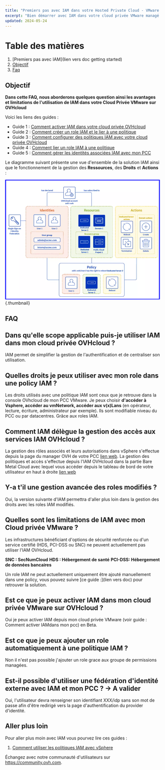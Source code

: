 ```yaml
---
title: "Premiers pas avec IAM dans votre Hosted Private Cloud - VMware On OVHcloud"
excerpt: "Bien démarrer avec IAM dans votre cloud privée VMware managé par OVH"
updated: 2024-05-24
---
```


# Table des matières 

1. [Premiers pas avec IAM](lien vers doc getting started)
1. [Objectif](#Objectif)
3. [Faq](#FAQ)

## Objectif
  
**Dans cette FAQ, nous aborderons quelques question ainsi les avantages et limitations de l'utilisation de IAM dans votre Cloud Privée VMware sur OVHcloud** 

Voici les liens des guides :

- Guide 1 : [Comment activer IAM dans votre cloud privée OVHcloud](/pages/hosted_private_cloud/hosted_private_cloud_powered_by_vmware/vmware_iam_enable#Objectif)
- Guide 2 : [Comment créer un role IAM et le lier à une politique](/pages/hosted_private_cloud/hosted_private_cloud_powered_by_vmware/vmware_iam_role)
- Guide 3 : [Comment configurer des politiques IAM avec votre cloud privée OVHcloud](/pages/hosted_private_cloud/hosted_private_cloud_powered_by_vmware/vmware_iam_policy)
- Guide 4 : [Comment lier un role IAM à une politique](/pages/hosted_private_cloud/hosted_private_cloud_powered_by_vmware/vmware_iam_role_policy)
- Guide 5 : [Comment gérer les identités associées IAM avec mon PCC](/home/pbgarcia/Documents/GIT/doc3/docs/pages/hosted_private_cloud/hosted_private_cloud_powered_by_vmware/vmware_iam_actions)


Le diagramme suivant présente une vue d'ensemble de la solution IAM ainsi que le fonctionnement de la gestion des **Ressources**, des **Droits** et **Actions** :

![Schema IAM](images/iam_schema.png){.thumbnail}

## FAQ

## Dans qu'elle scope applicable puis-je utiliser IAM dans mon cloud privée OVHcloud ?

IAM permet de simplifier la gestion de l'authentification et de centraliser son utilisation.

## Quelles droits je peux utiliser avec mon role dans une policy IAM ?

Les droits utilisés avec une politique IAM sont ceux que je retrouve dans la console OVhcloud de mon PCC VMware. Je peux choisir **d'accéder à Vsphere, accéder au vmNetwork, accéder aux v(x)Lans** (en opérateur, lecture, écriture, administrateur par exemple). Ils sont modifiable niveau du PCC  ou par datacentres. Grâce aux roles IAM.

## Comment IAM délègue la gestion des accès aux services IAM OVHcloud ?

La gestion des rôles associés et leurs autorisations dans vSphere s'effectue depuis la page du manager OVH de votre PCC [lien web](https://www.ovh.com/manager/#/iam/). La gestion des politiques et accès s'effectue depuis l'IAM OVHcloud dans la partie Bare Metal Cloud avec lequel vous accéder depuis le tableau de bord de votre utilisateur en haut à droite [lien web](https://www.ovh.com/manager/#/dedicated/useraccount/dashboard)

## Y-a t'il une gestion avancée des roles modifiés ?

Oui, la version suivante d'IAM permettra d'aller plus loin dans la gestion des droits avec les roles IAM modifiés.

## Quelles sont les limitations de IAM avec mon Cloud privée VMware ?

Les infrastructures bénéficiant d'options de sécurité renforcée ou d'un service certifié (HDS, PCI-DSS ou SNC) ne peuvent actuellement pas utiliser l'IAM OVHcloud.

**SNC : SecNumCloud**
**HDS : Hébergement de santé**
**PCI-DSS: Hébergement de données bancaires**

Un role IAM ne peut actuellement uniquement être ajouté manuellement dans une policy, vous pouvez suivre [ce guide :](lien vers doc) pour retrouver la solution.

## Est ce que je peux activer IAM dans mon cloud privée VMware sur OVHcloud ?

Oui je peux activer IAM depuis mon cloud privée VMware (voir guide : Comment activer IAMdans mon pcc) en Beta.

## Est ce que je peux ajouter un role automatiquement à une politique IAM ?

Non il n'est pas possible j'ajouter un role grace aux groupe de permissions managées.

## Est-il possible d'utiliser une fédération d'identité externe avec IAM et mon PCC ? -> A valider

Oui, l'utilisateur devra renseigner son identifiant XXX/idp sans son mot de passe afin d'être redirigé vers la page d'authentification du provider d'identité.

## Aller plus loin

Pour aller plus moin avec IAM vous pourvez lire ces guides :
1. [Comment utiliser les politiques IAM avec vSphere](https://help.ovhcloud.com/csm/fr-vmware-use-iam-vsphere?id=kb_article_view&sysparm_article=KB0059059)

Échangez avec notre communauté d'utilisateurs sur <https://community.ovh.com>.
